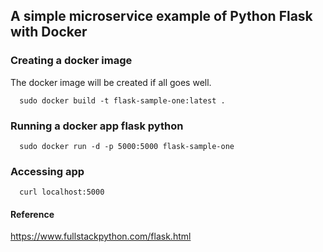 ## A simple microservice example of Python Flask with Docker 

### Creating a docker image
The docker image will be created if all goes well.

```
  sudo docker build -t flask-sample-one:latest .
```

### Running a docker app flask python 
```
  sudo docker run -d -p 5000:5000 flask-sample-one
```

### Accessing app
```
  curl localhost:5000
```

#### Reference
https://www.fullstackpython.com/flask.html
